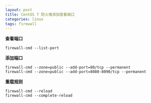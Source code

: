 ```yaml
---
layout: post
title: CentOS 7 防火墙添加查看端口
categories: linux 
tags: firewall
---
```


**查看端口**

```
firewall-cmd --list-port
```

**添加端口**

```
firewall-cmd --zone=public --add-port=80/tcp --permanent
firewall-cmd --zone=public --add-port=8080-8090/tcp --permanent
```

**重载规则**

```
firewall-cmd --reload
firewall-cmd --complete-reload
```
